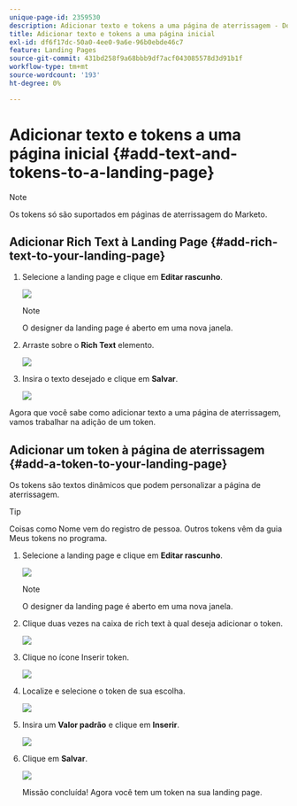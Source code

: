 ```yaml
---
unique-page-id: 2359530
description: Adicionar texto e tokens a uma página de aterrissagem - Documentação do Marketo - Documentação do produto
title: Adicionar texto e tokens a uma página inicial
exl-id: df6f17dc-50a0-4ee0-9a6e-96b0ebde46c7
feature: Landing Pages
source-git-commit: 431bd258f9a68bbb9df7acf043085578d3d91b1f
workflow-type: tm+mt
source-wordcount: '193'
ht-degree: 0%

---
```


# Adicionar texto e tokens a uma página inicial {#add-text-and-tokens-to-a-landing-page}

>[!NOTE]
>
>Os tokens só são suportados em páginas de aterrissagem do Marketo.

## Adicionar Rich Text à Landing Page {#add-rich-text-to-your-landing-page}

1. Selecione a landing page e clique em **Editar rascunho**.

   ![](assets/image2014-9-16-14-3a30-3a29.png)

   >[!NOTE]
   >
   >O designer da landing page é aberto em uma nova janela.

1. Arraste sobre o **Rich Text** elemento.

   ![](assets/image2015-5-21-12-3a28-3a49.png)

1. Insira o texto desejado e clique em **Salvar**.

   ![](assets/image2015-7-8-17-3a0-3a49.png)

Agora que você sabe como adicionar texto a uma página de aterrissagem, vamos trabalhar na adição de um token.

## Adicionar um token à página de aterrissagem {#add-a-token-to-your-landing-page}

Os tokens são textos dinâmicos que podem personalizar a página de aterrissagem.

>[!TIP]
>
>Coisas como Nome vem do registro de pessoa. Outros tokens vêm da guia Meus tokens no programa.

1. Selecione a landing page e clique em **Editar rascunho**.

   ![](assets/image2014-9-16-14-3a30-3a54.png)

   >[!NOTE]
   >
   >O designer da landing page é aberto em uma nova janela.

1. Clique duas vezes na caixa de rich text à qual deseja adicionar o token.

   ![](assets/image2015-5-21-12-3a30-3a5.png)

1. Clique no ícone Inserir token.

   ![](assets/image2015-7-8-17-3a21-3a53.png)

1. Localize e selecione o token de sua escolha.

   ![](assets/image2014-9-16-14-3a31-3a20.png)

1. Insira um **Valor padrão** e clique em **Inserir**.

   ![](assets/image2014-9-16-14-3a31-3a29.png)

1. Clique em **Salvar**.

   ![](assets/image2015-7-8-17-3a25-3a22.png)

   Missão concluída! Agora você tem um token na sua landing page.
